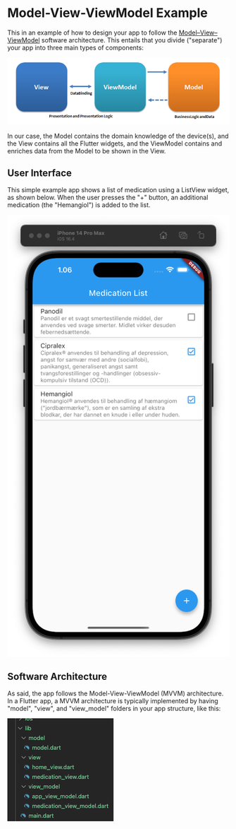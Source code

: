 # Model-View-ViewModel Example

This in an example of how to design your app to follow the [Model–View–ViewModel](https://en.wikipedia.org/wiki/Model%E2%80%93view%E2%80%93viewmodel) software architecture. This entails that you divide ("separate") your app into three main types of components:

![](img/mvvm.png)

In our case, the Model contains the domain knowledge of the device(s), and the View contains all the Flutter widgets, and the ViewModel contains and enriches data from the Model to be shown in the View.

## User Interface

This simple example app shows a list of medication using a ListView widget, as shown below. When the user presses the "+" button, an additional medication (the "Hemangiol") is added to the list.

 ![](img/medication_list.png)

## Software Architecture

 As said, the app follows the Model-View-ViewModel (MVVM) architecture. In a Flutter app, a MVVM architecture is typically implemented by having "model", "view", and "view_model" folders in your app structure, like this:

![](img/mvvm_outline.png)
